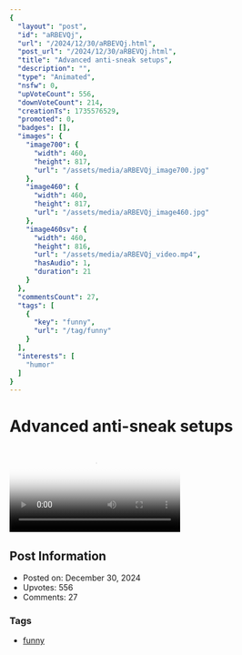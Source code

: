 ```yaml
---
{
  "layout": "post",
  "id": "aRBEVQj",
  "url": "/2024/12/30/aRBEVQj.html",
  "post_url": "/2024/12/30/aRBEVQj.html",
  "title": "Advanced anti-sneak setups",
  "description": "",
  "type": "Animated",
  "nsfw": 0,
  "upVoteCount": 556,
  "downVoteCount": 214,
  "creationTs": 1735576529,
  "promoted": 0,
  "badges": [],
  "images": {
    "image700": {
      "width": 460,
      "height": 817,
      "url": "/assets/media/aRBEVQj_image700.jpg"
    },
    "image460": {
      "width": 460,
      "height": 817,
      "url": "/assets/media/aRBEVQj_image460.jpg"
    },
    "image460sv": {
      "width": 460,
      "height": 816,
      "url": "/assets/media/aRBEVQj_video.mp4",
      "hasAudio": 1,
      "duration": 21
    }
  },
  "commentsCount": 27,
  "tags": [
    {
      "key": "funny",
      "url": "/tag/funny"
    }
  ],
  "interests": [
    "humor"
  ]
}
---
```


# Advanced anti-sneak setups

<video controls playsinline loop poster="/assets/media/aRBEVQj_image460.jpg">
  <source src="/assets/media/aRBEVQj_video.mp4" type="video/mp4">
  Your browser does not support the video tag.
</video>

## Post Information

- Posted on: December 30, 2024
- Upvotes: 556
- Comments: 27

### Tags

- [funny](/tag/funny)
